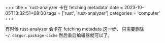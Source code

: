 +++
title = 'rust-analyzer 卡在 fetching metadata'
date = 2023-10-05T13:32:51+08:00
tags = ['rust', 'rust-analyzer']
categories = 'computer'
+++

有时候 rust-analyzer 会卡在 fetching metadata 这一步，
只需要删除 `~/.cargo/.package-cache` 然后重启编辑器就可以了。
